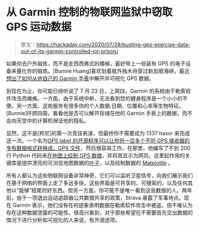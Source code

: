 # 从 Garmin 控制的物联网监狱中窃取 GPS 运动数据

> 原文：<https://hackaday.com/2020/07/28/busting-gps-exercise-data-out-of-its-garmin-controlled-iot-prison/>

如果你去户外锻炼，而不是走西西弗式的楼梯，最好带上一些装有 GPS 的电子设备来量化你的锻炼。[Bunnie Huang]喜欢划着舷外独木舟穿过新加坡海峡，最近[想出了如何从他自己的 Garmin 手表](https://www.bunniestudios.com/blog/?p=5863)中解开并可视化 GPS 数据。

到现在为止，你可能已经听说了 7 月 23 日，上周四，Garmin 的系统由于勒索软件攻击而瘫痪。一方面，由于系统中断，无法看到您的健身程序是一个小小的不便。另一方面，这些服务有很多你的个人数据:日期、位置和心率等生物特征。[Bunnie]环顾四周，看看他是否可以解开存储在他的 Garmin 手表上的数据，而不会向天空中的计算机保证他的隐私。

显然，这不是[邦尼]的第一次竞技表演，但最终你不需要成为 1337 haxor 来完成这一次。一个名为[GPS label 的开源程序可以让你将一百多个不同 GPS 接收器的专有数据格式转换成。GPX 文件](https://www.gpsbabel.org/)，然后很容易工作。在那里，他编写了不到 200 行 Python 代码来[在地图上绘制 GPS 数据](https://github.com/bunnie/watchmap)，并将其显示为网页。这里起作用的关键库是提供漂亮的可浏览地图数据的[叶子](https://python-visualization.github.io/folium/)，以及绘制数据的 [Matplotlib](https://matplotlib.org/) 。

所有人都认为这些物联网设备非常神奇，它们可以监听卫星信号，向我们展示我们在基于网络的界面上走了多远多快，这些界面是可共享的、可搜索的，以及任何其他以“能够”结尾的好东西。但另一方面，你可能不是唯一看到这些数据的人。两年前，由于一项退出运动追踪器公共数据共享的政策，Strava 暴露了军事地点。现在 Garmin 表示，他们没有任何迹象表明数据在勒索软件攻击中被盗，但不难认为存在这种数据泄露的可能性。很高兴看到，对于那些希望在不需要首先交出数据的情况下进行分析和可视化的人来说，有开源选项。